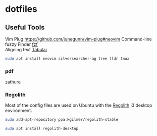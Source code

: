 # dotfiles

## Useful Tools

Vim Plug https://github.com/junegunn/vim-plug#neovim
Command-line fuzzy Finder [fzf](https://github.com/junegunn/fzf)  
Aligning text [Tabular](http://vimcasts.org/episodes/aligning-text-with-tabular-vim/)  

``` bash
sudo apt install neovim silversearcher-ag tree tldr tmux 
```

### pdf

zathura

### Regolith

Most of the config files are used on Ubuntu with the [Regolith](https://regolith-linux.org/) i3 desktop environment.

``` bash
sudo add-apt-repository ppa:kgilmer/regolith-stable

sudo apt install regolith-desktop
```
